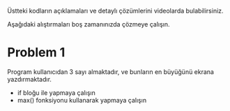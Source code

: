 Üstteki kodların açıklamaları ve detaylı çözümlerini videolarda bulabilirsiniz.

Aşağıdaki alıştırmaları boş zamanınızda çözmeye çalışın.

# Problem 1
Program kullanıcıdan 3 sayı almaktadır, ve bunların en büyüğünü ekrana yazdırmaktadır. 

* if bloğu ile yapmaya çalışın
* max() fonksiyonu kullanarak yapmaya çalışın



